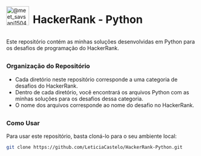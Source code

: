 <div style="display: flex; align-items: center;">
  <a href="https://www.hackerrank.com/@meet_savsani1504" target="blank">
    <img align="center" src="https://raw.githubusercontent.com/rahuldkjain/github-profile-readme-generator/master/src/images/icons/Social/hackerrank.svg" alt="@meet_savsani1504" height="50" width="60" />
  </a>
  <h1 style="margin-left: 10px; display: inline;">HackerRank - Python</h1>
</div>

Este repositório contém as minhas soluções desenvolvidas em Python para os desafios de programação do HackerRank.
##

### Organização do Repositório

- Cada diretório neste repositório corresponde a uma categoria de desafios do HackerRank.
- Dentro de cada diretório, você encontrará os arquivos Python com as minhas soluções para os desafios dessa categoria.
- O nome dos arquivos corresponde ao nome do desafio no HackerRank.
##

### Como Usar
Para usar este repositório, basta cloná-lo para o seu ambiente local:
```bash
git clone https://github.com/LeticiaCastelo/HackerRank-Python.git
```
##

